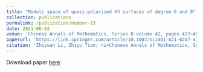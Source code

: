 ```yaml
---
title: "Moduli space of quasi-polarized K3 surfaces of degree 6 and 8"
collection: publications
permalink: /publication/number-13
date: 2021-06-02
venue: 'Chinese Annals of Mathematics, Series B volume 42, pages 427–450'
paperurl: 'https://link.springer.com/article/10.1007/s11401-021-0267-4'
citation: 'Zhiyuan Li, Zhiyu Tian; <i>Chinese Annals of Mathematics, Series B</i>, volume 42, pages 427–450 (2021).'
---
```


Download paper [here](https://www.cambridge.org/core/services/aop-cambridge-core/content/view/2D8C80E7CE32C1D9607FEF07F211D14C/S2050509421000311a.pdf/div-class-title-span-class-italic-p-span-span-class-italic-w-span-for-lagrangian-fibrations-and-degenerations-of-hyper-kahler-manifolds-div.pdf)

